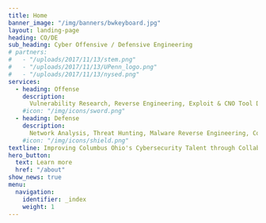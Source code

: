 ```yaml
---
title: Home
banner_image: "/img/banners/bwkeyboard.jpg"
layout: landing-page
heading: CO/DE
sub_heading: Cyber Offensive / Defensive Engineering
# partners:
#   - "/uploads/2017/11/13/stem.png"
#   - "/uploads/2017/11/13/UPenn_logo.png"
#   - "/uploads/2017/11/13/nysed.png"
services:
  - heading: Offense
    description:
      Vulnerability Research, Reverse Engineering, Exploit & CNO Tool Development.
    #icon: "/img/icons/sword.png"
  - heading: Defense
    description:
      Network Analysis, Threat Hunting, Malware Reverse Engineering, Code Analysis.
    #icon: "/img/icons/shield.png"
textline: Improving Columbus Ohio's Cybersecurity Talent through Collaboration
hero_button:
  text: Learn more
  href: "/about"
show_news: true
menu:
  navigation:
    identifier: _index
    weight: 1
---
```

